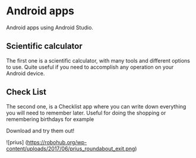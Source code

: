 # Android apps

Android apps using Android Studio.

## Scientific calculator

The first one is a scientific calculator, with many tools and different options to use. Quite useful if you need to accomplish any operation on your Android device.


## Check List

The second one, is a Checklist app where you can write down everything you will need to remember later. Useful for doing the shopping or remembering birthdays for example

Download and try them out!

![prius] (https://robohub.org/wp-content/uploads/2017/06/prius_roundabout_exit.png)
